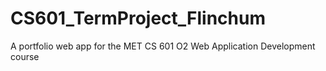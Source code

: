 # CS601_TermProject_Flinchum
A portfolio web app for the MET CS 601 O2 Web Application Development course

